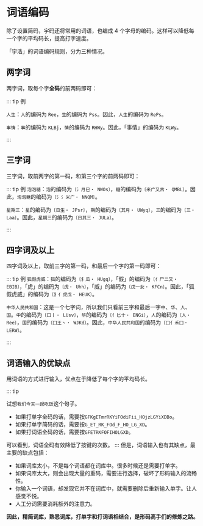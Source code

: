 <script setup>
import Chaifen from '@/chaifen/Chaifen.vue'
</script>

# 词语编码

除了设置简码，宇码还将常用的词语，也编成 4 个字母的编码。这样可以降低每一个字的平均码长，提高打字速度。

「宇浩」的词语编码规则，分为三种情况。

## 两字词

两字词，取每个字**全码**的前两码即可：

::: tip 例

`人生`：`人`的编码为 `Ree`，`生`的编码为 `Pss`。因此，`人生`的编码为 `RePs`。  

`事情`：`事`的编码为 `KLBj`，`情`的编码为 `RHWy`。因此，「事情」的编码为 `KLWy`。
<div class="flex justify-left flex-wrap">
<Chaifen char='事' :parts='[1,3,3,1]' :colors='[1,2,0,1]' />
<Chaifen char='情' :parts='[3,4,4]' :colors='[3,4,0]' />
</div>
:::

## 三字词

三字词，取前两字的第一码，和第三个字的前两码即可：

::: tip 例
`泡泡糖`：`泡`的编码为`〔氵月巳・ NWOs〕`，`糖`的编码为`〔米广又古・ QMBL〕`。因此，`泡泡糖`的编码为`〔氵氵米广・ NNQM〕`。
<div class="flex justify-left flex-wrap">
<Chaifen char='泡' :parts='[3,2,3]' :colors='[1,0,0,0]' />
<Chaifen char='泡' :parts='[3,2,3]' :colors='[1,0,0,0]' />
<Chaifen char='糖' :parts='[6,3,4,3]' :colors='[3,4,0,0]' />  
</div>

`星期三`：`星`的编码为`〔日生・ JPsr〕`，`期`的编码为`〔其月・ UWyq〕`，`三`的编码为`〔三・ Laa〕`。因此，`星期三`的编码为`〔日其三・ JULa〕`。
<div class="flex justify-left flex-wrap">
<Chaifen char='星' :parts='[4,5]' :colors='[1,0,0,0]' />
<Chaifen char='期' :parts='[8,4]' :colors='[2,0,0,0]' />
<Chaifen char='三' :parts='[3]' :colors='[3,0,0,0]' />
</div>
:::

## 四字词及以上

四字词及以上，取前三字的第一码，和最后一个字的第一码即可：

::: tip 例
`狐假虎威`：`狐`的编码为`〔犭瓜・ HUgq〕`，「假」的编码为`〔亻尸二又・ EBIB〕`，「虎」的编码为`〔虎・ Uhh〕`，「威」的编码为`〔戊一女・ KFCn〕`。因此，「狐假虎威」的编码为`〔犭亻虎戊・ HEUK〕`。  
<div class="flex justify-left flex-wrap">
<Chaifen char='狐' :parts='[3,5]' :colors='[1,0]' />
<Chaifen char='假' :parts='[2,3,2,2,2]' :colors='[2,0,0,0,0]' />
<Chaifen char='虎' :parts='[8]' :colors='[3]' />
<Chaifen char='威' :parts='[2,1,3,3]' :colors='[4,0,0,4]' />
</div>

`中华人民共和国`：这是一个七字词，所以我们只看前三字和最后一字`中`、`华`、`人`、`国`。`中`的编码为`〔口丨・ LUsv〕`，`华`的编码为`〔亻匕十・ ENGi〕`，`人`的编码为`〔人・ Ree〕`，`国`的编码为`〔囗王丶・ WJKd〕`。因此，`中华人民共和国`的编码为`〔口亻禾囗・ LERW〕`。
<div class="flex justify-left flex-wrap">
<Chaifen char='中' :parts='[3,1]' :colors='[1,0]' :size=50 />
<Chaifen char='华' :parts='[2,2,2]' :colors='[1,0,0]' :size=50 />
<Chaifen char='人' :parts='[2]' :colors='[1]' :size=50 />
<Chaifen char='民' :parts='[3,2]' :colors='[0,0]' :size=50 />
<Chaifen char='共' :parts='[4,2]' :colors='[0,0]' :size=50 />
<Chaifen char='和' :parts='[5,3]' :colors='[0,0]' :size=50 />
<Chaifen char='国' :parts='[2,4,1,1]' :colors='[1,0,0,1]' :size=50 />
</div>
:::

## 词语输入的优缺点

用词语的方式进行输入，优点在于降低了每个字的平均码长。

::: tip

试想`我们今天一起吃饭`这个句子。

<div class="flex justify-left flex-wrap">
<Chaifen char='今' :parts='[2,1,2]' :size=50 />
<Chaifen char='天' :parts='[1,3]' :size=50 />
<Chaifen char='我' :parts='[1,1,2,3]' :colors='[1,0,2,3,5,1]' :size=50 />
<Chaifen char='们' :parts='[2,3]' :size=50 />
<Chaifen char='一' :parts='[1]' :size=50 />
<Chaifen char='起' :parts='[7,3]' :size=50 />
<Chaifen char='吃' :parts='[3,2,1]' :size=50 />
<Chaifen char='饭' :parts='[3,2,2]' :size=50 />
</div>

- 如果打单字全码的话，需要按`GFKgETmrRKYiFOdiFii_HOjzLGYiXDBo`。
- 如果打单字简码的话，需要按`G_ET_RK_FOd_F_HO_LG_XD`。
- 如果打词语全码的话，需要按`GFETRKFOFIHOLGXD`。

可以看到，词语全码有效降低了按键的次数。
:::
但是，词语输入也有其缺点，最主要的缺点包括：

- 如果词库太小，不是每个词语都在词库中。很多时候还是需要打单字。
- 如果词库太大，则会出现大量的重码，需要进行选择，破坏了形码输入的流畅性。
- 你输入一个词语，却发现它并不在词库中，就需要删除后重新输入单字。让人感觉不悦。
- 人工分词需要消耗额外的注意力。

**因此，精简词库，熟悉词库，打单字和打词语相结合，是形码高手们的修炼之路。**
